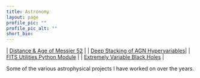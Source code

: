 ```yaml
---
title: Astronomy
layout: page
profile_pic: ""
profile_pic_alt: ""
short_bio:
---
```


| [Distance & Age of Messier 52](./distance-age-m52)                     |
| [Deep Stacking of AGN Hypervariables](./deep-stacking-of-AGN-hypervars)|
| [FITS Utilities Python Module](./fits-utils)                           |
| [Extremely Variable Black Holes](./extreme-var-black-holes)            |

Some of the various astrophysical projects I have worked on over the years.
